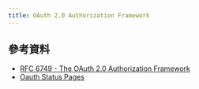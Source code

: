```yaml
---
title: OAuth 2.0 Authorization Framework
---
```


## 參考資料

* [RFC 6749 - The OAuth 2.0 Authorization Framework](https://tools.ietf.org/html/rfc6749)
* [Oauth Status Pages](https://tools.ietf.org/wg/oauth/)
